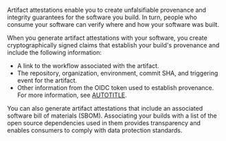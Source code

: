 Artifact attestations enable you to create unfalsifiable provenance and integrity guarantees for the software you build. In turn, people who consume your software can verify where and how your software was built.

When you generate artifact attestations with your software, you create cryptographically signed claims that establish your build's provenance and include the following information:

* A link to the workflow associated with the artifact.
* The repository, organization, environment, commit SHA, and triggering event for the artifact.
* Other information from the OIDC token used to establish provenance. For more information, see [AUTOTITLE](/actions/deployment/security-hardening-your-deployments/about-security-hardening-with-openid-connect).

You can also generate artifact attestations that include an associated software bill of materials (SBOM). Associating your builds with a list of the open source dependencies used in them provides transparency and enables consumers to comply with data protection standards.
